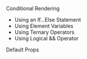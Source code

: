 Conditional Rendering

- Using an If...Else Statement
- Using Element Variables
- Using Ternary Operators
- Using Logical && Operator

Default Props
